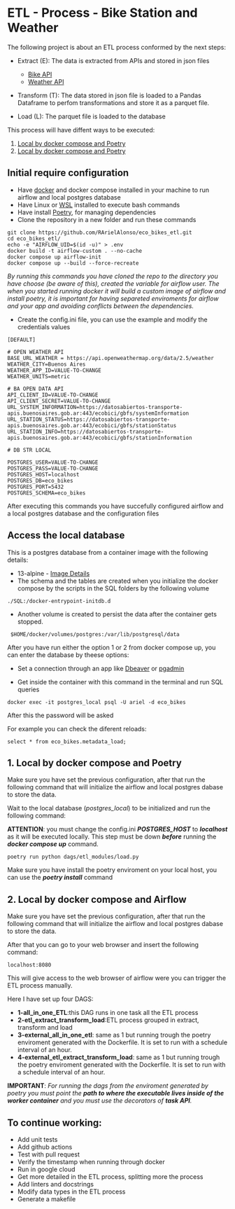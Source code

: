 # ETL - Process - Bike Station and Weather

The following project is about an ETL process conformed by the next steps:

- Extract (E): The data is extracted from APIs and stored in json files
    * [Bike API](https://buenosaires.gob.ar/apis)
    * [Weather API](https://api.openweathermap.org/data/2.5/weather)

- Transform (T): The data stored in json file is loaded to a Pandas Dataframe to perfom transformations and store it as a parquet file.

- Load (L): The parquet file is loaded to the database

This process will have diffent ways to be executed:

1. [Local by docker compose and Poetry](##-1.-Local-by-docker-compose-and-Poetry) 
1. [Local by docker compose and Poetry](##-2.-Local-by-docker-compose-and-Airflow)

## Initial require configuration
- Have [docker](https://docs.docker.com/get-docker/) and docker compose installed in your machine to run airflow and local postgres database
- Have Linux or [WSL](https://learn.microsoft.com/es-es/windows/wsl/install) installed to execute bash commands
- Have install [Poetry](https://python-poetry.org/docs/), for managing dependencies
- Clone the repository in a new folder and run these commands

``` 
git clone https://github.com/RArielAlonso/eco_bikes_etl.git
cd eco_bikes_etl/
echo -e "AIRFLOW_UID=$(id -u)" > .env
docker build -t airflow-custom . --no-cache 
docker compose up airflow-init
docker compose up --build --force-recreate 
``` 

*By running this commands you have cloned the repo to the directory you have choose (be aware of this), created the variable for airflow user.
The when you started running docker it will build a custom image of airflow and install poetry, it is important for having separeted enviroments for airflow and your app and avoiding conflicts between the dependencies.*

- Create the config.ini file, you can use the example and modify the credentials values
``` 
[DEFAULT]

# OPEN WEATHER API
BASE_URL_WEATHER = https://api.openweathermap.org/data/2.5/weather
WEATHER_CITY=Buenos Aires
WEATHER_APP_ID=VALUE-TO-CHANGE
WEATHER_UNITS=metric

# BA OPEN DATA API
API_CLIENT_ID=VALUE-TO-CHANGE
API_CLIENT_SECRET=VALUE-TO-CHANGE
URL_SYSTEM_INFORMATION=https://datosabiertos-transporte-apis.buenosaires.gob.ar:443/ecobici/gbfs/systemInformation
URL_STATION_STATUS=https://datosabiertos-transporte-apis.buenosaires.gob.ar:443/ecobici/gbfs/stationStatus
URL_STATION_INFO=https://datosabiertos-transporte-apis.buenosaires.gob.ar:443/ecobici/gbfs/stationInformation

# DB STR LOCAL

POSTGRES_USER=VALUE-TO-CHANGE
POSTGRES_PASS=VALUE-TO-CHANGE
POSTGRES_HOST=localhost
POSTGRES_DB=eco_bikes
POSTGRES_PORT=5432
POSTGRES_SCHEMA=eco_bikes
``` 

After executing this commands you have succefully configured airflow and a local postgres database and the configuration files

## Access the local database

This is a postgres database from a container image with the following details:

- 13-alpine - [Image Details](https://github.com/docker-library/postgres/blob/6f4ae836406b010948f01fbcb400a31dca4fdf52/13/alpine3.18/Dockerfile)
- The schema and the tables are created when you initialize the docker compose by the scripts in the SQL folders by the following volume

``` ./SQL:/docker-entrypoint-initdb.d ```
- Another volume is created to persist the data after the container gets stopped.

``` $HOME/docker/volumes/postgres:/var/lib/postgresql/data```

After you have run either the option 1 or 2 from docker compose up, you can enter the database by theese options:

- Set a connection through an app like [Dbeaver](https://dbeaver.io/) or [pgadmin](https://www.pgadmin.org/)

- Get inside the container with this command in the terminal and run SQL queries

```
docker exec -it postgres_local psql -U ariel -d eco_bikes
```
After this the password will be asked

For example you can check the diferent reloads:
```
select * from eco_bikes.metadata_load;
```

## 1. Local by docker compose and Poetry

Make sure you have set the previous configuration, after that run the following command that will initialize the airflow and local postgres dabase to store the data.

Wait to the local database (*postgres_local*) to be initialized and run the following command:

**ATTENTION**: you must change the config.ini ***POSTGRES_HOST*** to ***localhost*** as it will be executed locally. This step must be down ***before*** running the ***docker compose up*** command.

``` 
poetry run python dags/etl_modules/load.py
``` 
Make sure you have install the poetry enviroment on your local host, you can use the ***poetry install*** command

## 2. Local by docker compose and Airflow

Make sure you have set the previous configuration, after that run the following command that will initialize the airflow and local postgres dabase to store the data.

After that you can go to your web browser and insert the following command:
``` 
localhost:8080
``` 

This will give access to the web browser of airflow were you can trigger the ETL process manually.

Here I have set up four DAGS:
- **1-all_in_one_ETL**:this DAG runs in one task all the ETL process
- **2-etl_extract_transform_load**:ETL process grouped in extract, transform and load
- **3-external_all_in_one_etl**: same as 1 but running trough the poetry enviroment generated with the Dockerfile. It is set to run with a schedule interval of an hour.
- **4-external_etl_extract_transform_load**: same as 1 but running trough the poetry enviroment generated with the Dockerfile. It is set to run with a schedule interval of an hour.

**IMPORTANT**: *For running the dags from the enviroment generated by poetry you must point the ***path to where the executable lives inside of the worker container*** and you must use the decorators of ***task API***.*

## To continue working:
- Add unit tests
- Add github actions
- Test with pull request
- Verify the timestamp when running through docker
- Run in google cloud
- Get more detailed in the ETL process, splitting more the process
- Add linters and docstrings
- Modify data types in the ETL process
- Generate a makefile
